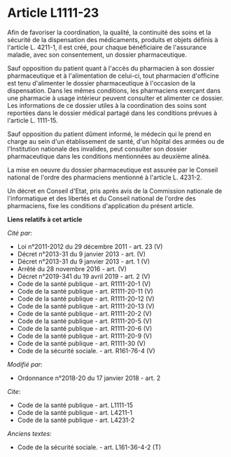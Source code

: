 # Article L1111-23

Afin de favoriser la coordination, la qualité, la continuité des soins et la sécurité de la dispensation des médicaments,
produits et objets définis à l'article L. 4211-1, il est créé, pour chaque bénéficiaire de l'assurance maladie, avec son
consentement, un dossier pharmaceutique.

Sauf opposition du patient quant à l'accès du pharmacien à son dossier pharmaceutique et à l'alimentation de celui-ci, tout
pharmacien d'officine est tenu d'alimenter le dossier pharmaceutique à l'occasion de la dispensation. Dans les mêmes
conditions, les pharmaciens exerçant dans une pharmacie à usage intérieur peuvent consulter et alimenter ce dossier. Les
informations de ce dossier utiles à la coordination des soins sont reportées dans le dossier médical partagé dans les
conditions prévues à l'article L. 1111-15.

Sauf opposition du patient dûment informé, le médecin qui le prend en charge au sein d'un établissement de santé, d'un
hôpital des armées ou de l'Institution nationale des invalides, peut consulter son dossier pharmaceutique dans les conditions
mentionnées au deuxième alinéa.

La mise en oeuvre du dossier pharmaceutique est assurée par le Conseil national de l'ordre des pharmaciens mentionné à
l'article L. 4231-2.

Un décret en Conseil d'Etat, pris après avis de la Commission nationale de l'informatique et des libertés et du Conseil
national de l'ordre des pharmaciens, fixe les conditions d'application du présent article.

**Liens relatifs à cet article**

_Cité par_:

  - Loi n°2011-2012  du 29 décembre 2011 - art. 23 (V)
  - Décret n°2013-31 du 9 janvier 2013 - art. (V)
  - Décret n°2013-31 du 9 janvier 2013 - art. 1 (V)
  - Arrêté du 28 novembre 2016 - art. (V)
  - Décret n°2019-341 du 19 avril 2019 - art. 2 (V)
  - Code de la santé publique - art. R1111-20-1 (V)
  - Code de la santé publique - art. R1111-20-11 (V)
  - Code de la santé publique - art. R1111-20-12 (V)
  - Code de la santé publique - art. R1111-20-13 (V)
  - Code de la santé publique - art. R1111-20-2 (V)
  - Code de la santé publique - art. R1111-20-5 (V)
  - Code de la santé publique - art. R1111-20-6 (V)
  - Code de la santé publique - art. R1111-20-9 (V)
  - Code de la santé publique - art. R1111-30 (V)
  - Code de la sécurité sociale. - art. R161-76-4 (V)

_Modifié par_:

  - Ordonnance n°2018-20 du 17 janvier 2018 - art. 2

_Cite_:

  - Code de la santé publique - art. L1111-15
  - Code de la santé publique - art. L4211-1
  - Code de la santé publique - art. L4231-2

_Anciens textes_:

  - Code de la sécurité sociale. - art. L161-36-4-2 (T)

